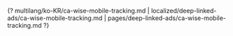 {? multilang/ko-KR/ca-wise-mobile-tracking.md | localized/deep-linked-ads/ca-wise-mobile-tracking.md | pages/deep-linked-ads/ca-wise-mobile-tracking.md ?}
